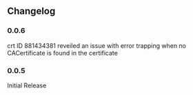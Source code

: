 ## Changelog

### 0.0.6
crt ID 881434381 reveiled an issue with error trapping when no CACertificate is found in the certificate

### 0.0.5
Initial Release
